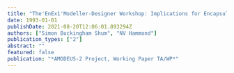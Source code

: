 ```yaml
---
title: "The'EnEx1'Modeller-Designer Workshop: Implications for Encapsulation"
date: 1993-01-01
publishDate: 2021-08-20T12:06:01.893294Z
authors: ["Simon Buckingham Shum", "NV Hammond"]
publication_types: ["2"]
abstract: ""
featured: false
publication: "*AMODEUS-2 Project, Working Paper TA/WP*"
---
```


